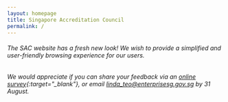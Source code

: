 ```yaml
---
layout: homepage
title: Singapore Accreditation Council
permalink: /
---
```

<!-- Type your notification here - the notification bar will not appear if this is empty. For other changes, refer to _data/homepage.yml to edit the homepage -->

###### The SAC website has a fresh new look! We wish to provide a simplified and user-friendly browsing experience for our users.
 
###### We would appreciate if you can share your feedback via an [online survey](https://form.gov.sg/#!/5d5a64801d6c350019ea53ba){:target="\_blank"}, or email <linda_teo@enterprisesg.gov.sg> by 31 August. 
